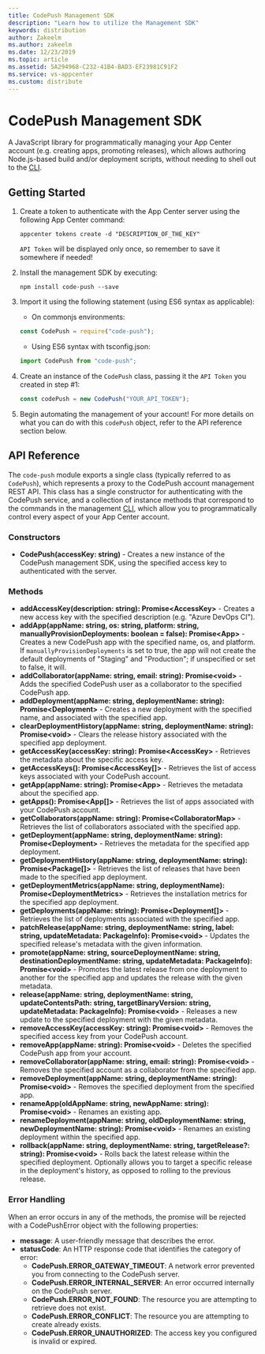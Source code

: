 ```yaml
---
title: CodePush Management SDK
description: "Learn how to utilize the Management SDK"
keywords: distribution
author: Zakeelm
ms.author: zakeelm
ms.date: 12/23/2019
ms.topic: article
ms.assetid: 5A294968-C232-41B4-BAD3-EF23981C91F2
ms.service: vs-appcenter
ms.custom: distribute
---
```


# CodePush Management SDK

A JavaScript library for programmatically managing your App Center account (e.g. creating apps, promoting releases), which allows authoring Node.js-based build and/or deployment scripts, without needing to shell out to the [CLI](./CLI.md).

## Getting Started

1. Create a token to authenticate with the App Center server using the following App Center command:

    ```shell
    appcenter tokens create -d "DESCRIPTION_OF_THE_KEY"
    ```

    `API Token` will be displayed only once, so remember to save it somewhere if needed!

2. Install the management SDK by executing:
    
    ```shell
    npm install code-push --save
    ```

3. Import it using the following statement (using ES6 syntax as applicable):
    * On commonjs environments:

    ```javascript
    const CodePush = require("code-push");    
    ```
    
    * Using ES6 syntax with tsconfig.json:

    ```javascript
    import CodePush from "code-push";
    ```

4. Create an instance of the `CodePush` class, passing it the `API Token` you created in step #1:

    ```javascript
    const codePush = new CodePush("YOUR_API_TOKEN");
    ```

5. Begin automating the management of your account! For more details on what you can do with this `codePush` object, refer to the API reference section below.

## API Reference

The `code-push` module exports a single class (typically referred to as `CodePush`), which represents a proxy to the CodePush account management REST API. This class has a single constructor for authenticating with the CodePush service, and a collection of instance methods that correspond to the commands in the management [CLI](~/distribution/codepush/cli.md), which allow you to programmatically control every aspect of your App Center account.

### Constructors

- **CodePush(accessKey: string)** - Creates a new instance of the CodePush management SDK, using the specified access key to authenticated with the server.

### Methods

- **addAccessKey(description: string): Promise&lt;AccessKey&gt;** - Creates a new access key with the specified description (e.g. "Azure DevOps CI").
- **addApp(appName: string, os: string, platform: string, manuallyProvisionDeployments: boolean = false): Promise&lt;App&gt;** - Creates a new CodePush app with the specified name, os, and platform. If `manuallyProvisionDeployments` is set to true, the app will not create the default deployments of "Staging" and "Production"; if unspecified or set to false, it will.
- **addCollaborator(appName: string, email: string): Promise&lt;void&gt;** - Adds the specified CodePush user as a collaborator to the specified CodePush app.
- **addDeployment(appName: string, deploymentName: string): Promise&lt;Deployment&gt;** - Creates a new deployment with the specified name, and associated with the specified app.
- **clearDeploymentHistory(appName: string, deploymentName: string): Promise&lt;void&gt;** - Clears the release history associated with the specified app deployment.
- **getAccessKey(accessKey: string): Promise&lt;AccessKey&gt;** - Retrieves the metadata about the specific access key.
- **getAccessKeys(): Promise&lt;AccessKey[]&gt;** - Retrieves the list of access keys associated with your CodePush account.
- **getApp(appName: string): Promise&lt;App&gt;** - Retrieves the metadata about the specified app.
- **getApps(): Promise&lt;App[]&gt;** - Retrieves the list of apps associated with your CodePush account.
- **getCollaborators(appName: string): Promise&lt;CollaboratorMap&gt;** - Retrieves the list of collaborators associated with the specified app.
- **getDeployment(appName: string, deploymentName: string): Promise&lt;Deployment&gt;** - Retrieves the metadata for the specified app deployment.
- **getDeploymentHistory(appName: string, deploymentName: string): Promise&lt;Package[]&gt;** - Retrieves the list of releases that have been made to the specified app deployment.
- **getDeploymentMetrics(appName: string, deploymentName): Promise&lt;DeploymentMetrics&gt;** - Retrieves the installation metrics for the specified app deployment.
- **getDeployments(appName: string): Promise&lt;Deployment[]&gt;** - Retrieves the list of deployments associated with the specified app.
- **patchRelease(appName: string, deploymentName: string, label: string, updateMetadata: PackageInfo): Promise&lt;void&gt;** - Updates the specified release's metadata with the given information.
- **promote(appName: string, sourceDeploymentName: string, destinationDeploymentName: string, updateMetadata: PackageInfo): Promise&lt;void&gt;** - Promotes the latest release from one deployment to another for the specified app and updates the release with the given metadata.
- **release(appName: string, deploymentName: string, updateContentsPath: string, targetBinaryVersion: string, updateMetadata: PackageInfo): Promise&lt;void&gt;** - Releases a new update to the specified deployment with the given metadata.
- **removeAccessKey(accessKey: string): Promise&lt;void&gt;** - Removes the specified access key from your CodePush account.
- **removeApp(appName: string): Promise&lt;void&gt;** - Deletes the specified CodePush app from your account.
- **removeCollaborator(appName: string, email: string): Promise&lt;void&gt;** - Removes the specified account as a collaborator from the specified app.
- **removeDeployment(appName: string, deploymentName: string): Promise&lt;void&gt;** - Removes the specified deployment from the specified app.
- **renameApp(oldAppName: string, newAppName: string): Promise&lt;void&gt;** - Renames an existing app.
- **renameDeployment(appName: string, oldDeploymentName: string, newDeploymentName: string): Promise&lt;void&gt;** - Renames an existing deployment within the specified app.
- **rollback(appName: string, deploymentName: string, targetRelease?: string): Promise&lt;void&gt;** - Rolls back the latest release within the specified deployment. Optionally allows you to target a specific release in the deployment's history, as opposed to rolling to the previous release.

### Error Handling

When an error occurs in any of the methods, the promise will be rejected with a CodePushError object with the following properties:

- **message**: A user-friendly message that describes the error.
- **statusCode**: An HTTP response code that identifies the category of error:
  - **CodePush.ERROR_GATEWAY_TIMEOUT**: A network error prevented you from connecting to the CodePush server.
  - **CodePush.ERROR_INTERNAL_SERVER**: An error occurred internally on the CodePush server.
  - **CodePush.ERROR_NOT_FOUND**: The resource you are attempting to retrieve does not exist.
  - **CodePush.ERROR_CONFLICT**: The resource you are attempting to create already exists.
  - **CodePush.ERROR_UNAUTHORIZED**: The access key you configured is invalid or expired.
